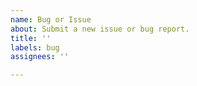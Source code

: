 ```yaml
---
name: Bug or Issue
about: Submit a new issue or bug report.
title: ''
labels: bug
assignees: ''

---
```



